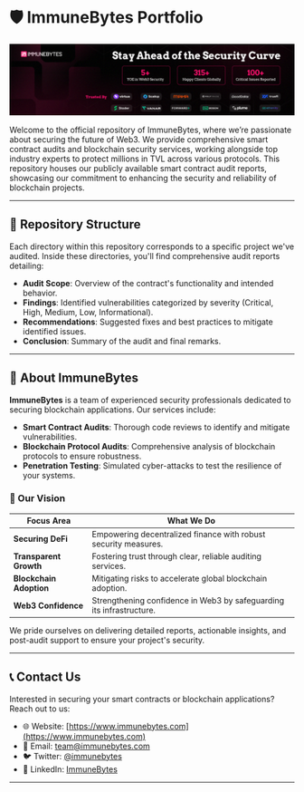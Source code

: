 # 🛡️ ImmuneBytes Portfolio

<p align="center">
  <img src="https://github.com/ImmuneBytes-Security-Audit/Smart-Contract-Audit-Reports/blob/main/Logos/about-us.png"/>
</p>

Welcome to the official repository of ImmuneBytes, where we’re passionate about securing the future of Web3. We provide comprehensive smart contract audits and blockchain security services, working alongside top industry experts to protect millions in TVL across various protocols. This repository houses our publicly available smart contract audit reports, showcasing our commitment to enhancing the security and reliability of blockchain projects.

---

## 📂 Repository Structure

Each directory within this repository corresponds to a specific project we've audited. Inside these directories, you'll find comprehensive audit reports detailing:

- **Audit Scope**: Overview of the contract's functionality and intended behavior.  
- **Findings**: Identified vulnerabilities categorized by severity (Critical, High, Medium, Low, Informational).  
- **Recommendations**: Suggested fixes and best practices to mitigate identified issues.  
- **Conclusion**: Summary of the audit and final remarks.  

---

## 🔐 About ImmuneBytes

**ImmuneBytes** is a team of experienced security professionals dedicated to securing blockchain applications. Our services include:

- **Smart Contract Audits**: Thorough code reviews to identify and mitigate vulnerabilities.  
- **Blockchain Protocol Audits**: Comprehensive analysis of blockchain protocols to ensure robustness.  
- **Penetration Testing**: Simulated cyber-attacks to test the resilience of your systems.

### 🌟 Our Vision


| **Focus Area**           | **What We Do**                                                                 |
|--------------------------|--------------------------------------------------------------------------------|
| **Securing DeFi**         | Empowering decentralized finance with robust security measures.               |
| **Transparent Growth**    | Fostering trust through clear, reliable auditing services.                    |
| **Blockchain Adoption**   | Mitigating risks to accelerate global blockchain adoption.                    |
| **Web3 Confidence**       | Strengthening confidence in Web3 by safeguarding its infrastructure.          |

We pride ourselves on delivering detailed reports, actionable insights, and post-audit support to ensure your project's security.

---

## 📞 Contact Us

Interested in securing your smart contracts or blockchain applications? Reach out to us:

- 🌐 Website: [https://www.immunebytes.com](https://www.immunebytes.com)  
- 📧 Email: [team@immunebytes.com](mailto:team@immunebytes.com)  
- 🐦 Twitter: [@immunebytes](https://twitter.com/immunebytes)  
- 📘 LinkedIn: [ImmuneBytes](https://www.linkedin.com/company/immunebytes)  

---
